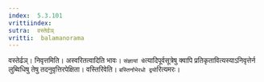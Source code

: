 ```yaml
---
index:  5.3.101
vrittiindex: 
sutra:  वस्तेर्ढञ्
vritti:  balamanorama 
---
```


वस्तेर्ढञ्। निवृत्तमिति। अस्वरितत्वादिति भावः। `संज्ञायां चे`त्यादिपूर्वसूत्रेषु क्वापि प्रतिकृतावित्यस्याऽनिवृत्तेर्न लुब्विधिषु तेषु तदनुवृत्तिरपेक्षिता। वस्तिरिवेति। `बस्तिर्नाभेरधो द्वयो`रित्यमरः।

